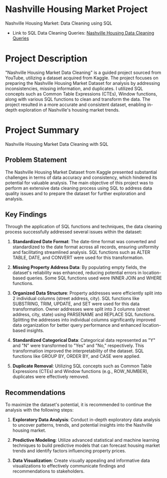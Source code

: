 # Nashville Housing Market Project

Nashville Housing Market: Data Cleaning using SQL

-   Link to SQL Data Cleaning Queries: [Nashville Housing Data Cleaning Queries](https://github.com/chelsiety/Nashville-Housing-Market-Project/blob/main/Nashville-Housing-Data-Cleaning-Queries.sql)

# Project Description

"Nashville Housing Market Data Cleaning" is a guided project sourced from YouTube, utilizing a dataset acquired from Kaggle. The project focuses on preparing the Nashville Housing Market Dataset for analysis by addressing inconsistencies, missing information, and duplicates. I utilized SQL concepts such as Common Table Expressions (CTEs), Window functions, along with various SQL functions to clean and transform the data. The project resulted in a more accurate and consistent dataset, enabling in-depth exploration of Nashville's housing market trends.

# Project Summary

Nashville Housing Market Data Cleaning with SQL

## Problem Statement

The Nashville Housing Market Dataset from Kaggle presented substantial challenges in terms of data accuracy and consistency, which hindered its potential for valuable analysis. The main objective of this project was to perform an extensive data cleaning process using SQL to address data quality issues and to prepare the dataset for further exploration and analysis.

## Key Findings

Through the application of SQL functions and techniques, the data cleaning process successfully addressed several issues within the dataset:

1.  **Standardized Date Format**: The date-time format was converted and standardized to the date format across all records, ensuring uniformity and facilitating streamlined analysis. SQL functions such as ALTER TABLE, DATE, and CONVERT were used for this transformation.

2.  **Missing Property Address Data**: By populating empty fields, the dataset's reliability was enhanced, reducing potential errors in location-based queries. Some SQL functions used were INNER JOIN and WHERE functions.

3.  **Organized Data Structure**: Property addresses were efficiently split into 2 individual columns (street address, city). SQL functions like SUBSTRING, TRIM, UPDATE, and SET were used for this data transformation. Owner addresses were split into 3 columns (street address, city, state) using PARSENAME and REPLACE SQL functions. Splitting the addresses into individual columns significantly improved data organization for better query performance and enhanced location-based insights.

4.  **Standardized Categorical Data**: Categorical data represented as "Y" and "N" were transformed to "Yes" and "No," respectively. This transformation improved the interpretability of the dataset. SQL functions like GROUP BY, ORDER BY, and CASE were applied.

5.  **Duplicate Removal**: Utilizing SQL concepts such as Common Table Expressions (CTEs) and Window functions (e.g., ROW_NUMBER), duplicates were effectively removed.

## Recommendations

To maximize the dataset's potential, it is recommended to continue the analysis with the following steps:

1.  **Exploratory Data Analysis**: Conduct in-depth exploratory data analysis to uncover patterns, trends, and potential insights into the Nashville housing market.

2.  **Predictive Modeling**: Utilize advanced statistical and machine learning techniques to build predictive models that can forecast housing market trends and identify factors influencing property prices.

3.  **Data Visualization**: Create visually appealing and informative data visualizations to effectively communicate findings and recommendations to stakeholders.
